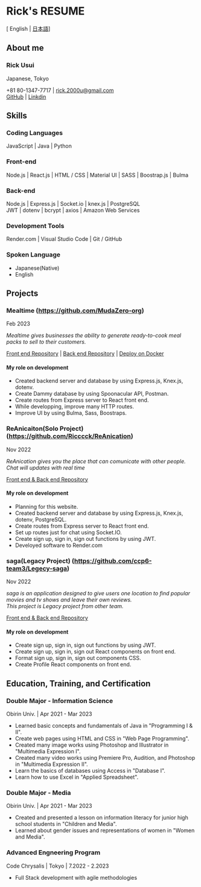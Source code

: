 <link rel="stylesheet" href="style.css" />

# Rick's RESUME
[ English | [日本語](https://github.com/Ricccck/Ricccck/blob/main/README.ja.md)]


## About me
### Rick Usui
Japanese, Tokyo

+81 80-1347-7717 | rick.2000u@gmail.com <br>
[GitHub](https://github.com/Ricccck) | [Linkdin](https://www.linkedin.com/in/ricccck-usui/)


## Skills
### Coding Languages
JavaScript | Java | Python

### Front-end
Node.js | React.js | HTML / CSS | Material UI | SASS | Boostrap.js | Bulma

### Back-end
Node.js | Express.js | Socket.io | knex.js | PostgreSQL <br> JWT | dotenv | bcrypt | axios | Amazon Web Services

### Development Tools
Render.com | Visual Studio Code | Git / GitHub

### Spoken Language
- Japanese(Native)
- English


## Projects
### **Mealtime** (https://github.com/MudaZero-org)
<div class="date">Feb 2023</div>

*Mealtime gives businesses the ability to generate ready-to-cook meal packs to sell to their customers.*

[Front end Repository](https://github.com/MudaZero-org/Mealtime-FE) | 
[Back end Repository](https://github.com/MudaZero-org/Mealtime-BE) | 
[Deploy on Docker](www.mealtime-web.com)

#### My role on development
- Created backend server and database by using Express.js, Knex.js, dotenv.
- Create Dammy database by using Spoonacular API, Postman.
- Create routes from Express server to React front end.
- While developping, improve many  HTTP routes.
- Improve UI by using Bulma, Sass, Boostraps.

### **ReAnicaiton**(Solo Project) (https://github.com/Ricccck/ReAnication)
<div class="date">Nov 2022</div>

*ReAnication gives you the place that can comunicate with other people. Chat will updates with real time*

[Front end & Back end Repository](https://github.com/Ricccck/ReAnication)

#### My role on development
- Planning for this website.
- Created backend server and database by using Express.js, Knex.js, dotenv, PostgreSQL.
- Create routes from Express server to React front end.
- Set up routes just for chat using Socket.IO.
- Create sign up, sign in, sign out functions by using JWT. 
- Develoyed software to Render.com

### **saga**(Legacy Project) (https://github.com/ccp6-team3/Legecy-saga)
<div class="date">Nov 2022</div>

*saga is an application designed to give users one location to find popular movies and tv shows and leave their own reviews.*<br>
*This project is Legacy project from other team.*

[Front end & Back end Repository](https://github.com/ccp6-team3/Legecy-saga)

#### My role on development
- Create sign up, sign in, sign out functions by using JWT.
- Create sign up, sign in, sign out React components on front end.
- Format sign up, sign in, sign out components CSS.
- Create Profile React components on front end.


## Education, Training, and Certification
### Double Major - **Information Science**
Obirin Univ. | Apr 2021 - Mar 2023
- Learned basic concepts and fundamentals of Java in "Programming I & II".
- Create web pages using HTML and CSS in "Web Page Programming".
- Created many image works using Photoshop and Illustrator in "Multimedia Expression I".
- Created many video works using Premiere Pro, Audition, and Photoshop in "Multimedia Expression II".
- Learn the basics of databases using Access in "Database I".
- Learn how to use Excel in "Applied Spreadsheet".

### Double Major - **Media**
Obirin Univ. | Apr 2021 - Mar 2023
- Created and presented a lesson on information literacy for junior high school students in "Children and Media".
- Learned about gender issues and representations of women in "Women and Media".

### Advanced Engneering Program
Code Chrysalis | Tokyo | 7.2022 - 2.2023
- Full Stack development with agile methodologies